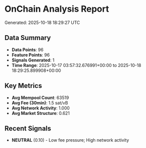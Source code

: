 # OnChain Analysis Report
Generated: 2025-10-18 18:29:27 UTC

## Data Summary
- **Data Points**: 96
- **Feature Points**: 96
- **Signals Generated**: 1
- **Time Range**: 2025-10-17 03:57:32.676991+00:00 to 2025-10-18 18:29:25.899908+00:00

## Key Metrics
- **Avg Mempool Count**: 63519
- **Avg Fee (30min)**: 1.5 sat/vB
- **Avg Network Activity**: 1.000
- **Avg Market Structure**: 0.621

## Recent Signals
- **NEUTRAL** (0.10) - Low fee pressure; High network activity
